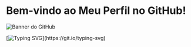 # Bem-vindo ao Meu Perfil no GitHub!

![Banner do GitHub](link_para_sua_imagem_de_banner)

[![Typing SVG](https://readme-typing-svg.herokuapp.com?font=Fira+Code&duration=1000&pause=1000&multiline=true&repeat=false&width=435&lines=Ol%C3%A1%2C+visitante!+Seja+muito+bem-vindo+ao+meu+espa%C3%A7o+no+GitHub.+Aqui+voc%C3%AA+encontrar%C3%A1+uma+cole%C3%A7%C3%A3o+de+projetos%2C+ideias+e+colabora%C3%A7%C3%B5es+que+refletem+minha+jornada+no+mundo+da+programa%C3%A7%C3%A3o+e+tecnologia.+Sinta-se+%C3%A0+vontade+para+explorar%2C+contribuir+e+se+inspirar.;Meu+nome+%C3%A9+Allan+Correa%2C+e+sou+um+entusiasta+da+tecnologia+apaixonado+por+resolver+problemas+e+criar+solu%C3%A7%C3%B5es+inovadoras.+Minha+paix%C3%A3o+pela+programa%C3%A7%C3%A3o+me+levou+a+explorar+uma+variedade+de+dom%C3%ADnios%2C+desde+desenvolvimento+web+at%C3%A9+intelig%C3%AAncia+artificial.+Estou+constantemente+buscando+aprender%2C+evoluir+e+compartilhar+conhecimentos+com+a+comunidade.)](https://git.io/typing-svg)